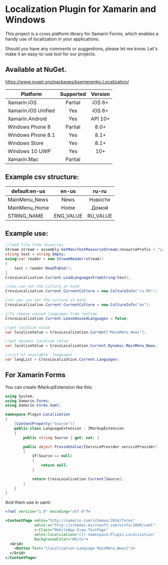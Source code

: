 ﻿# Localization Plugin for Xamarin and Windows
This project is a cross platform library for Xamarin Forms, which enables a handy use of localization in your applications.  


Should you have any comments or suggestions, please let me know. Let's make it an easy-to-use tool for our projects.


## Available at NuGet. 
https://www.nuget.org/packages/ksemenenko.Localization/


|Platform|Supported|Version|
| ------------------- | :-----------: | :------------------: |
|Xamarin.iOS|Partial|iOS 6+|
|Xamarin.iOS Unified|Yes|iOS 6+|
|Xamarin.Android|Yes|API 10+|
|Windows Phone 8|Partial|8.0+|
|Windows Phone 8.1|Yes|8.1+|
|Windows Store|Yes|8.1+|
|Windows 10 UWP|Yes|10+|
|Xamarin.Mac|Partial||



## Example csv structure:
|default:en-us|en-us|ru-ru|
| ------------------- | :-----------: | :------------------: |
|MainMenu_News|News|Новости|
|MainMenu_Home|Home|Домой|
|STRING_NAME|ENG_VALUE|RU_VALUE|


## Example use:

```cs
//load file from resources
Stream stream = assembly.GetManifestResourceStream(resourcePrefix + "Languages.csv");
string text = string.Empty;
using(var reader = new StreamReader(stream))
{
    text = reader.ReadToEnd();
}
CrossLocalization.Current.LoadLanguagesFromString(text);

//you can set the culture at hand
CrossLocalization.Current.CurrentCulture = new CultureInfo("ru-RU");

//or you can set the culture at hand
CrossLocalization.Current.CurrentCulture = new CultureInfo("en");

//To remove unused languages from runtime
CrossLocalization.Current.LeaveUnusedLanguages = false;

//get localize value
var localizeValue = CrossLocalization.Current["MainMenu_News"];

//get dynamic localize value
var localizeValue = CrossLocalization.Current.Dynamic.MainMenu_News;

//List of available  languages
var langList = CrossLocalization.Current.Languages;

```

## For Xamarin Forms 
You can create IMarkupExtension like this:
```cs
using System;
using Xamarin.Forms;
using Xamarin.Forms.Xaml;

namespace Plugin.Localization
{
    [ContentProperty("Source")]
    public class LanguageExtension : IMarkupExtension
    {
        public string Source { get; set; }

        public object ProvideValue(IServiceProvider serviceProvider)
        {
            if(Source == null)
            {
                return null;
            }

            return CrossLocalization.Current[Source];
        }
    }
}
```

And them use in xaml:
```xml
<?xml version="1.0" encoding="utf-8"?>

<ContentPage xmlns="http://xamarin.com/schemas/2014/forms"
             xmlns:x="http://schemas.microsoft.com/winfx/2009/xaml"
             x:Class="MobileApp.View.TestPage"
             xmlns:localization="clr-namespace:Plugin.Localization" 
             BackgroundColor="White">
  <Grid>
    <Button Text="{localization:Language MainMenu_News}"/>
  </Grid>
</ContentPage>
```